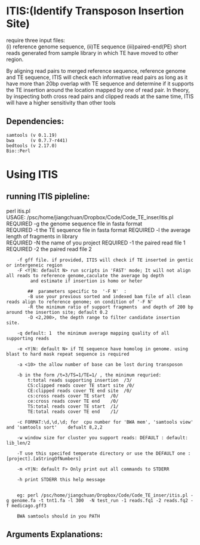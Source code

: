 ITIS:(Identify Transposon Insertion Site)
==========================================

require three input files:  	
	(i) reference genome sequence, 
	(ii)TE sequence 
	(iii)paired-end(PE) short reads generated from sample library in which TE have moved to other region. 

By aligning read pairs to merged reference sequence, reference genome and TE sequence, ITIS will check each informative read pairs as long as it have more than 20bp overlap with TE sequence and determine if it supports the TE insertion around the location mapped by one of read pair.  In theory, by inspecting both cross read pairs and clipped reads at the same time, ITIS will have a higher sensitivity than other tools


Dependencies:
----------------
	samtools (v 0.1.19)
	bwa      (v 0.7.7-r441)
	bedtools (v 2.17.0)
	Bio::Perl


Using ITIS
==========

running ITIS pipleline:
----------------------
perl itis.pl	
USAGE:
	/psc/home/jiangchuan/Dropbox/Code/Code_TE_inser/itis.pl
	REQUIRED -g the genome sequence file in fasta format  
	REQUIRED -t the TE sequence file in fasta format
	REQUIRED -l the average length of fragments in library	
	REQUIRED -N the name of you project
	REQUIRED -1 the paired read file 1
	REQUIRED -2 the paired read file 2	
		
		-f gff file. if provided, ITIS will check if TE inserted in gentic or intergeneic region	 
		-F <Y|N: default N> run scripts in 'FAST' mode; It will not align all reads to reference genome,caculate the average bg depth 
		     and estimate if insertion is homo or heter
			
			##  parameters specific to  '-F N'  :
			-B use your previous sorted and indexed bam file of all clean reads align to reference genome; on condition of '-F N'
			-R the minimum ratio of support fragments  and depth of 200 bp around the insertion site; default 0.2
			-D <2,200>, the depth range to filter candidate insertion site. 

		-q default: 1  the minimum average mapping quality of all supporting reads

		-e <Y|N: default N> if TE sequence have homolog in genome. using blast to hard mask repeat sequence is required
		
		-a <10> the allow number of base can be lost during transposon

		-b in the form /t=3/TS=1/TE=1/ , the minimum requried:
			t:total reads supporting insertion  /3/
			CS:clipped reads cover TE start site /0/
			CE:clipped reads cover TE end site  /0/
			cs:cross reads cover TE start  /0/
			ce:cross reads cover TE end    /0/
			TS:total reads cover TE start  /1/
			TE:total reads cover TE end    /1/
		
		-c FORMAT:\d,\d,\d; for  cpu number for 'BWA mem', 'samtools view'  and 'samtools sort'    defualt 8,2,2
		
		-w window size for cluster you support reads: DEFAULT : default: lib_len/2
		
		-T use this specifed temperate directory or use the DEFAULT one :[project].[aStringOfNumbers]
		
		-m <Y|N: default F> Only print out all commands to STDERR
	         
		-h print STDERR this help message    

	
		eg: perl /psc/home/jiangchuan/Dropbox/Code/Code_TE_inser/itis.pl -g genome.fa -t tnt1.fa -l 300  -N test_run -1 reads.fq1 -2 reads.fq2 -f medicago.gff3 

		BWA samtools should in you PATH
	
	

Arguments Explanations:
-----------------------

